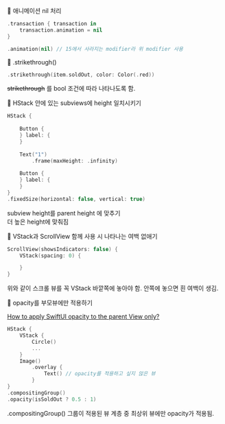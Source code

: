 
🥐 애니메이션 nil 처리 
```swift
.transaction { transaction in
    transaction.animation = nil
}

.animation(nil) // 15에서 사라지는 modifier라 위 modifier 사용
```

  
🥐 .strikethrough()
```swift
.strikethrough(item.soldOut, color: Color(.red))
```

<s>strikethrough</s> 를 bool 조건에 따라 나타나도록 함. 


🥐 HStack 안에 있는 subviews에 height 일치시키기
```swift
HStack {
    
    Button {
    } label: {
    }
    
    Text("1")
        .frame(maxHeight: .infinity)
    
    Button {
    } label: {
    }
}
.fixedSize(horizontal: false, vertical: true)
```
subview height를 parent height 에 맞추기  
더 높은 height에 맞춰짐


🥐 VStack과 ScrollView 함께 사용 시 나타나는 여백 없애기 
```swift
ScrollView(showsIndicators: false) {
    VStack(spacing: 0) {

    }
}
```
위와 같이 스크롤 뷰를 꼭 VStack 바깥쪽에 놓아야 함.
안쪽에 놓으면 흰 여백이 생김.

🥐 opacity를 부모뷰에만 적용하기

[How to apply SwiftUI opacity to the parent View only?](https://stackoverflow.com/questions/72402274/how-to-apply-swiftui-opacity-to-the-parent-view-only)

```swift
HStack {
    VStack {
        Circle()
        ...
    }
    Image()
        .overlay {
            Text() // opacity를 적용하고 싶지 않은 뷰
        }
}
.compositingGroup()
.opacity(isSoldOut ? 0.5 : 1)
```
.compositingGroup()
그룹이 적용된 뷰 계층 중 최상위 뷰에만 opacity가 적용됨.

